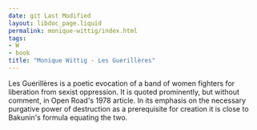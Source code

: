 ```yaml
---
date: git Last Modified
layout: libdoc_page.liquid
permalink: monique-wittig/index.html
tags:
- W
- book
title: "Monique Wittig - Les Guerillères"
---
```


Les Guerillères is a poetic evocation of a band of  women fighters for liberation from sexist oppression. It is quoted prominently,  but without comment, in Open Road's 1978 article. In its emphasis on the  necessary purgative power of destruction as a prerequisite for creation it is  close to Bakunin's formula equating the two.